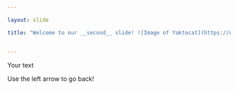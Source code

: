 ```yaml
---

layout: slide

title: "Welcome to our __second__ slide! ![Image of Yaktocat](https://octodex.github.com/images/yaktocat.png)"


---
```


Your text

Use the left arrow to go back!